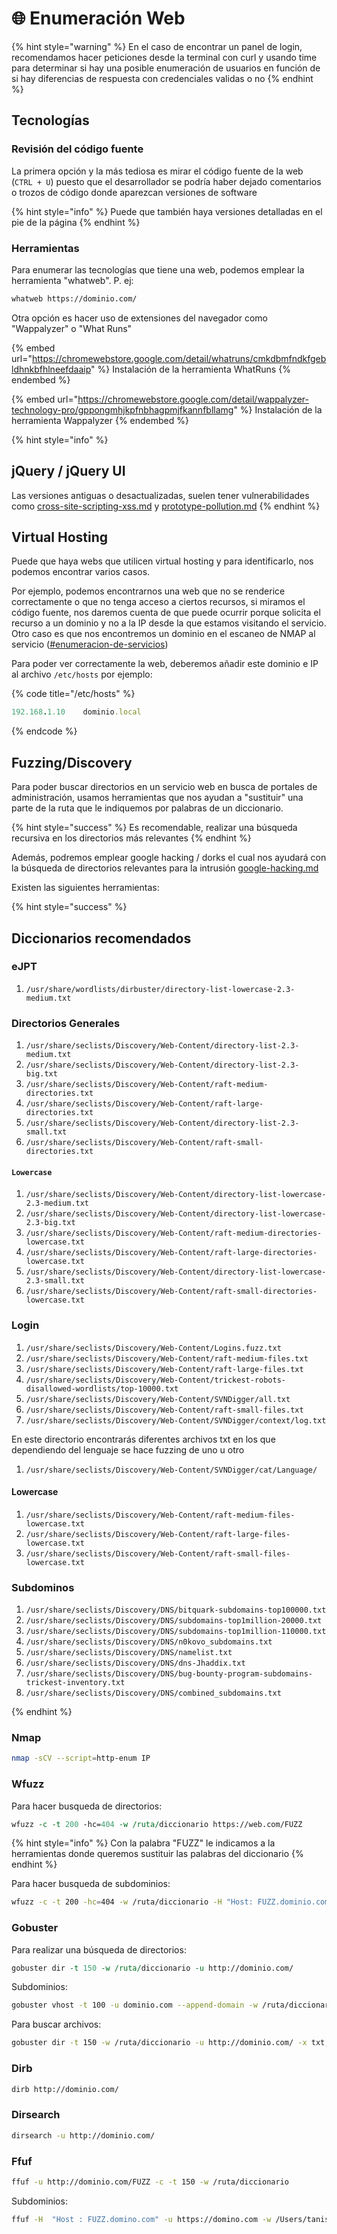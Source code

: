 # 🌐 Enumeración Web

{% hint style="warning" %}
En el caso de encontrar un panel de login, recomendamos hacer peticiones desde la terminal con curl y usando time para determinar si hay una posible enumeración de usuarios en función de si hay diferencias de respuesta con credenciales validas o no
{% endhint %}

## Tecnologías

### Revisión del código fuente

La primera opción y la más tediosa es mirar el código fuente de la web (`CTRL + U`) puesto que el desarrollador se podría haber dejado comentarios o trozos de código donde aparezcan versiones de software

{% hint style="info" %}
Puede que también haya versiones detalladas en el pie de la página
{% endhint %}

### Herramientas

Para enumerar las tecnologías que tiene una web, podemos emplear la herramienta "whatweb". P. ej:

```bash
whatweb https://dominio.com/
```

Otra opción es hacer uso de extensiones del navegador como "Wappalyzer" o "What Runs"

{% embed url="https://chromewebstore.google.com/detail/whatruns/cmkdbmfndkfgebldhnkbfhlneefdaaip" %}
Instalación de la herramienta WhatRuns
{% endembed %}

{% embed url="https://chromewebstore.google.com/detail/wappalyzer-technology-pro/gppongmhjkpfnbhagpmjfkannfbllamg" %}
Instalación de la herramienta Wappalyzer
{% endembed %}

{% hint style="info" %}
## jQuery / jQuery UI

Las versiones antiguas o desactualizadas, suelen tener vulnerabilidades como [cross-site-scripting-xss.md](../explotacion/vulnerabilidades/cross-site-scripting-xss.md "mention") y [prototype-pollution.md](../explotacion/vulnerabilidades/prototype-pollution.md "mention")
{% endhint %}

## Virtual Hosting

Puede que haya webs que utilicen virtual hosting y para identificarlo, nos podemos encontrar varios casos.

Por ejemplo, podemos encontrarnos una web que no se renderice correctamente o que no tenga acceso a ciertos recursos, si miramos el código fuente, nos daremos cuenta de que puede ocurrir porque solicita el recurso a un dominio y no a la IP desde la que estamos visitando el servicio. Otro caso es que nos encontremos un dominio en el escaneo de NMAP al servicio ([#enumeracion-de-servicios](enumeracion-de-red.md#enumeracion-de-servicios "mention"))&#x20;

Para poder ver correctamente la web, deberemos añadir este dominio e IP al archivo `/etc/hosts` por ejemplo:

{% code title="/etc/hosts" %}
```ruby
192.168.1.10    dominio.local
```
{% endcode %}

## Fuzzing/Discovery

Para poder buscar directorios en un servicio web en busca de portales de administración, usamos herramientas que nos ayudan a "sustituir" una parte de la ruta que le indiquemos por palabras de un diccionario.

{% hint style="success" %}
Es recomendable, realizar una búsqueda recursiva en los directorios más relevantes
{% endhint %}

Además, podremos emplear google hacking / dorks el cual nos ayudará con la búsqueda de directorios relevantes para la intrusión [google-hacking.md](../osint/google-hacking.md "mention")

Existen las siguientes herramientas:

{% hint style="success" %}
## Diccionarios recomendados

### eJPT

1. `/usr/share/wordlists/dirbuster/directory-list-lowercase-2.3-medium.txt`

### Directorios Generales

1. `/usr/share/seclists/Discovery/Web-Content/directory-list-2.3-medium.txt`
2. `/usr/share/seclists/Discovery/Web-Content/directory-list-2.3-big.txt`
3. `/usr/share/seclists/Discovery/Web-Content/raft-medium-directories.txt`
4. `/usr/share/seclists/Discovery/Web-Content/raft-large-directories.txt`
5. `/usr/share/seclists/Discovery/Web-Content/directory-list-2.3-small.txt`
6. `/usr/share/seclists/Discovery/Web-Content/raft-small-directories.txt`

#### `Lowercase`

1. `/usr/share/seclists/Discovery/Web-Content/directory-list-lowercase-2.3-medium.txt`
2. `/usr/share/seclists/Discovery/Web-Content/directory-list-lowercase-2.3-big.txt`
3. `/usr/share/seclists/Discovery/Web-Content/raft-medium-directories-lowercase.txt`
4. `/usr/share/seclists/Discovery/Web-Content/raft-large-directories-lowercase.txt`
5. `/usr/share/seclists/Discovery/Web-Content/directory-list-lowercase-2.3-small.txt`
6. `/usr/share/seclists/Discovery/Web-Content/raft-small-directories-lowercase.txt`

### Login

1. `/usr/share/seclists/Discovery/Web-Content/Logins.fuzz.txt`
2. `/usr/share/seclists/Discovery/Web-Content/raft-medium-files.txt`
3. `/usr/share/seclists/Discovery/Web-Content/raft-large-files.txt`
4. `/usr/share/seclists/Discovery/Web-Content/trickest-robots-disallowed-wordlists/top-10000.txt`
5. `/usr/share/seclists/Discovery/Web-Content/SVNDigger/all.txt`
6. `/usr/share/seclists/Discovery/Web-Content/raft-small-files.txt`
7. `/usr/share/seclists/Discovery/Web-Content/SVNDigger/context/log.txt`

En este directorio encontrarás diferentes archivos txt en los que dependiendo del lenguaje se hace fuzzing de uno u otro

1. `/usr/share/seclists/Discovery/Web-Content/SVNDigger/cat/Language/`

#### Lowercase

1. `/usr/share/seclists/Discovery/Web-Content/raft-medium-files-lowercase.txt`
2. `/usr/share/seclists/Discovery/Web-Content/raft-large-files-lowercase.txt`
3. `/usr/share/seclists/Discovery/Web-Content/raft-small-files-lowercase.txt`

### Subdominos

1. `/usr/share/seclists/Discovery/DNS/bitquark-subdomains-top100000.txt`
2. `/usr/share/seclists/Discovery/DNS/subdomains-top1million-20000.txt`
3. `/usr/share/seclists/Discovery/DNS/subdomains-top1million-110000.txt`
4. `/usr/share/seclists/Discovery/DNS/n0kovo_subdomains.txt`
5. `/usr/share/seclists/Discovery/DNS/namelist.txt`
6. `/usr/share/seclists/Discovery/DNS/dns-Jhaddix.txt`
7. `/usr/share/seclists/Discovery/DNS/bug-bounty-program-subdomains-trickest-inventory.txt`
8. `/usr/share/seclists/Discovery/DNS/combined_subdomains.txt`


{% endhint %}

### Nmap

```bash
nmap -sCV --script=http-enum IP
```

### Wfuzz

Para hacer busqueda de directorios:

```perl
wfuzz -c -t 200 -hc=404 -w /ruta/diccionario https://web.com/FUZZ
```

{% hint style="info" %}
Con la palabra "FUZZ" le indicamos a la herramientas donde queremos sustituir las palabras del diccionario
{% endhint %}

Para hacer busqueda de subdominios:

```bash
wfuzz -c -t 200 -hc=404 -w /ruta/diccionario -H "Host: FUZZ.dominio.com" -u 192.168.1.12
```

### Gobuster

Para realizar una búsqueda de directorios:

```perl
gobuster dir -t 150 -w /ruta/diccionario -u http://dominio.com/
```

Subdominios:

```bash
gobuster vhost -t 100 -u dominio.com --append-domain -w /ruta/diccionario
```

Para buscar archivos:

```bash
gobuster dir -t 150 -w /ruta/diccionario -u http://dominio.com/ -x txt,php,py,sh,html
```

### Dirb

```bash
dirb http://dominio.com/
```

### Dirsearch

```bash
dirsearch -u http://dominio.com/
```

### Ffuf

```bash
ffuf -u http://dominio.com/FUZZ -c -t 150 -w /ruta/diccionario
```

Subdominios:

```bash
ffuf -H  "Host : FUZZ.domino.com" -u https://domino.com -w /Users/tanish/Documents/SecLists-master/Discovery/DNS/bitquark-subdomains-top100000.txt -fs 0,4605
```
